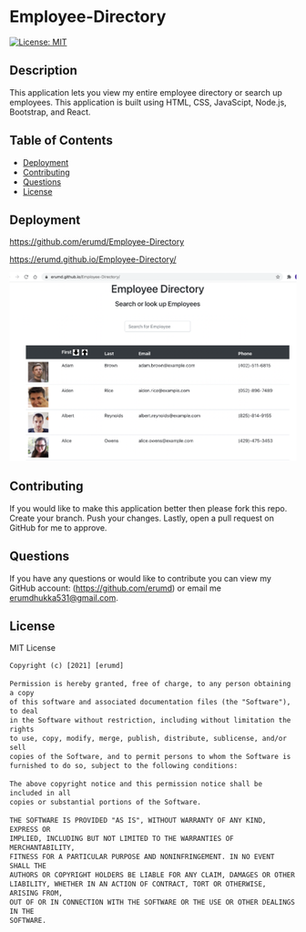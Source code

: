 # Employee-Directory

[![License: MIT](https://img.shields.io/badge/License-MIT-yellow.svg)](https://opensource.org/licenses/MIT)

## Description

This application lets you view my entire employee directory or search up employees. This application is built using HTML, CSS, JavaScipt, Node.js, Bootstrap, and React.

## Table of Contents

- [Deployment](#deployment)
- [Contributing](#contributing)
- [Questions](#questions)
- [License](#license)

## Deployment

https://github.com/erumd/Employee-Directory

https://erumd.github.io/Employee-Directory/

![Screenshot](./employee/src/components/images/ScreenShot.png)

## Contributing

If you would like to make this application better then please fork this repo. Create your branch. Push your changes. Lastly, open a pull request on GitHub for me to approve.

## Questions

If you have any questions or would like to contribute you can view my GitHub account:
(https://github.com/erumd)
or email me erumdhukka531@gmail.com.

## License

MIT License

    Copyright (c) [2021] [erumd]

    Permission is hereby granted, free of charge, to any person obtaining a copy
    of this software and associated documentation files (the "Software"), to deal
    in the Software without restriction, including without limitation the rights
    to use, copy, modify, merge, publish, distribute, sublicense, and/or sell
    copies of the Software, and to permit persons to whom the Software is
    furnished to do so, subject to the following conditions:

    The above copyright notice and this permission notice shall be included in all
    copies or substantial portions of the Software.

    THE SOFTWARE IS PROVIDED "AS IS", WITHOUT WARRANTY OF ANY KIND, EXPRESS OR
    IMPLIED, INCLUDING BUT NOT LIMITED TO THE WARRANTIES OF MERCHANTABILITY,
    FITNESS FOR A PARTICULAR PURPOSE AND NONINFRINGEMENT. IN NO EVENT SHALL THE
    AUTHORS OR COPYRIGHT HOLDERS BE LIABLE FOR ANY CLAIM, DAMAGES OR OTHER
    LIABILITY, WHETHER IN AN ACTION OF CONTRACT, TORT OR OTHERWISE, ARISING FROM,
    OUT OF OR IN CONNECTION WITH THE SOFTWARE OR THE USE OR OTHER DEALINGS IN THE
    SOFTWARE.
